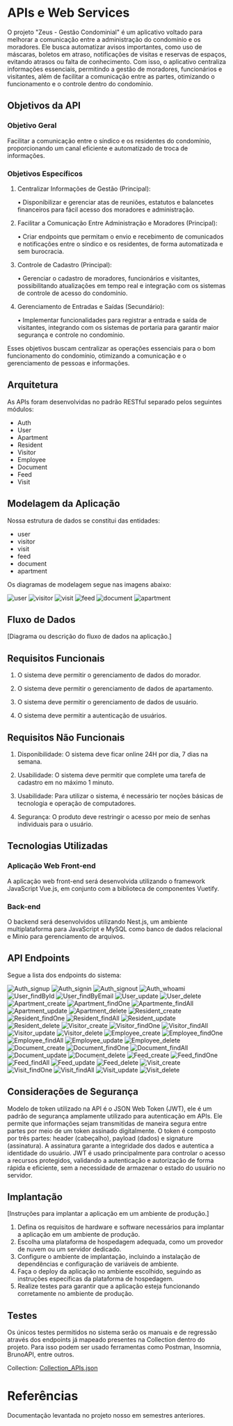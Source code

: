 # APIs e Web Services

O projeto "Zeus - Gestão Condominial" é um aplicativo voltado para melhorar a comunicação entre a administração do condomínio e os moradores. Ele busca automatizar avisos importantes, como uso de máscaras, boletos em atraso, notificações de visitas e reservas de espaços, evitando atrasos ou falta de conhecimento. Com isso, o aplicativo centraliza informações essenciais, permitindo a gestão de moradores, funcionários e visitantes, além de facilitar a comunicação entre as partes, otimizando o funcionamento e o controle dentro do condomínio.

## Objetivos da API

### Objetivo Geral
Facilitar a comunicação entre o síndico e os residentes do condomínio, proporcionando um canal eficiente e automatizado de troca de informações.

### Objetivos Específicos

1. Centralizar Informações de Gestão (Principal):

    • Disponibilizar e gerenciar atas de reuniões, estatutos e balancetes financeiros para  fácil acesso dos moradores e administração.

2. Facilitar a Comunicação Entre Administração e Moradores (Principal):

    • Criar endpoints que permitam o envio e recebimento de comunicados e notificações entre o síndico e os residentes, de forma automatizada e sem burocracia.

3. Controle de Cadastro (Principal):

    • Gerenciar o cadastro de moradores, funcionários e visitantes, possibilitando atualizações em tempo real e integração com os sistemas de controle de acesso do condomínio.

4. Gerenciamento de Entradas e Saídas (Secundário):

    • Implementar funcionalidades para registrar a entrada e saída de visitantes, integrando com os sistemas de portaria para garantir maior segurança e controle no condomínio.

Esses objetivos buscam centralizar as operações essenciais para o bom funcionamento do condomínio, otimizando a comunicação e o gerenciamento de pessoas e informações.

## Arquitetura

As APIs foram desenvolvidas no padrão RESTful separado pelos seguintes módulos:
- Auth
- User
- Apartment
- Resident
- Visitor
- Employee
- Document
- Feed
- Visit

## Modelagem da Aplicação

Nossa estrutura de dados se constitui das entidades:
- user
- visitor
- visit
- feed
- document
- apartment

Os diagramas de modelagem segue nas imagens abaixo:

![user](./img/modelagem_user.jpeg)
![visitor](./img/modelagem_visitor.jpeg)
![visit](./img/modelagem_visit.jpeg)
![feed](./img/modelagem_feed.jpeg)
![document](./img/modelagem_document.jpeg)
![apartment](./img/modelagem_apartment.jpeg)

## Fluxo de Dados

[Diagrama ou descrição do fluxo de dados na aplicação.]

## Requisitos Funcionais

1. O sistema deve permitir o gerenciamento de dados do morador.

2. O sistema deve permitir o gerenciamento de dados de apartamento.

3. O sistema deve permitir o gerenciamento de dados de usuário.

4. O sistema deve permitir a autenticação de usuários.

## Requisitos Não Funcionais

1. Disponibilidade: O sistema deve ficar online 24H por dia, 7 dias na semana.

2. Usabilidade: O sistema deve permitir que complete uma tarefa de cadastro em no máximo 1 minuto.

3. Usabilidade: Para utilizar o sistema, é necessário ter noções básicas de tecnologia e operação de computadores.

4. Segurança: O produto deve restringir o acesso por meio de senhas individuais para o usuário.

## Tecnologias Utilizadas

### Aplicação Web Front-end

A aplicação web front-end será desenvolvida utilizando o framework JavaScript Vue.js, em conjunto com a biblioteca de componentes Vuetify.

### Back-end

O backend será desenvolvidos utilizando Nest.js, um ambiente multiplataforma para JavaScript e MySQL como banco de dados relacional e Minio para gerenciamento de arquivos.

## API Endpoints

Segue a lista dos endpoints do sistema:

![Auth_signup](./img/Auth_signup.jpeg)
![Auth_signin](./img/Auth_signin.jpeg)
![Auth_signout](./img/Auth_signout.jpeg)
![Auth_whoami](./img/Auth_whoami.jpeg)
![User_findById](./img/User_findById.jpeg)
![User_findByEmail](./img/User_findByEmail.jpeg)
![User_update](./img/User_update.jpeg)
![User_delete](./img/User_delete.jpeg)
![Apartment_create](./img/Apartment_create.jpeg)
![Apartment_findOne](./img/Apartment_findOne.jpeg)
![Apartmente_findAll](./img/Apartmente_findAll.jpeg)
![Apartment_update](./img/Apartment_update.jpeg)
![Apartment_delete](./img/Apartment_delete.jpeg)
![Resident_create](./img/Resident_create.jpeg)
![Resident_findOne](./img/Resident_findOne.jpeg)
![Resident_findAll](./img/Resident_findAll.jpeg)
![Resident_update](./img/Resident_update.jpeg)
![Resident_delete](./img/Resident_delete.jpeg)
![Visitor_create](./img/Visitor_create.jpeg)
![Visitor_findOne](./img/Visitor_findOne.jpeg)
![Visitor_findAll](./img/Visitor_findAll.jpeg)
![Visitor_update](./img/Visitor_update.jpeg)
![Visitor_delete](./img/Visitor_delete.jpeg)
![Employee_create](./img/Employee_create.jpeg)
![Employee_findOne](./img/Employee_findOne.jpeg)
![Employee_findAll](./img/Employee_findAll.jpeg)
![Employee_update](./img/Employee_update.jpeg)
![Employee_delete](./img/Employee_delete.jpeg)
![Document_create](./img/Document_create.jpeg)
![Document_findOne](./img/Document_findOne.jpeg)
![Document_findAll](./img/Document_findAll.jpeg)
![Document_update](./img/Document_update.jpeg)
![Document_delete](./img/Document_delete.jpeg)
![Feed_create](./img/Feed_create.jpeg)
![Feed_findOne](./img/Feed_findOne.jpeg)
![Feed_findAll](./img/Feed_findAll.jpeg)
![Feed_update](./img/Feed_update.jpeg)
![Feed_delete](./img/Feed_delete.jpeg)
![Visit_create](./img/Visit_create.jpeg)
![Visit_findOne](./img/Visit_findOne.jpeg)
![Visit_findAll](./img/Visit_findAll.jpeg)
![Visit_update](./img/Visit_update.jpeg)
![Visit_delete](./img/Visit_delete.jpeg)


## Considerações de Segurança

Modelo de token utilizado na API é o JSON Web Token (JWT), ele é um padrão de segurança amplamente utilizado para autenticação em APIs. Ele permite que informações sejam transmitidas de maneira segura entre partes por meio de um token assinado digitalmente. O token é composto por três partes: header (cabeçalho), payload (dados) e signature (assinatura). A assinatura garante a integridade dos dados e autentica a identidade do usuário. JWT é usado principalmente para controlar o acesso a recursos protegidos, validando a autenticação e autorização de forma rápida e eficiente, sem a necessidade de armazenar o estado do usuário no servidor.

## Implantação

[Instruções para implantar a aplicação em um ambiente de produção.]

1. Defina os requisitos de hardware e software necessários para implantar a aplicação em um ambiente de produção.
2. Escolha uma plataforma de hospedagem adequada, como um provedor de nuvem ou um servidor dedicado.
3. Configure o ambiente de implantação, incluindo a instalação de dependências e configuração de variáveis de ambiente.
4. Faça o deploy da aplicação no ambiente escolhido, seguindo as instruções específicas da plataforma de hospedagem.
5. Realize testes para garantir que a aplicação esteja funcionando corretamente no ambiente de produção.

## Testes

Os únicos testes permitidos no sistema serão os manuais e de regressão através dos endpoints já mapeado presentes na Collection dentro do projeto. Para isso podem ser usado ferramentas como Postman, Insomnia, BrunoAPI, entre outros.

Collection: <a href="../sistema/zeus-back/Collection_APIs.json"> Collection_APIs.json</a>

# Referências

Documentação levantada no projeto nosso em semestres anteriores.